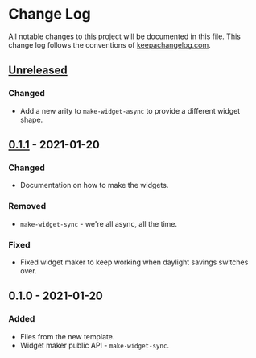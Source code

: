 # Change Log
All notable changes to this project will be documented in this file. This change log follows the conventions of [keepachangelog.com](http://keepachangelog.com/).

## [Unreleased]
### Changed
- Add a new arity to `make-widget-async` to provide a different widget shape.

## [0.1.1] - 2021-01-20
### Changed
- Documentation on how to make the widgets.

### Removed
- `make-widget-sync` - we're all async, all the time.

### Fixed
- Fixed widget maker to keep working when daylight savings switches over.

## 0.1.0 - 2021-01-20
### Added
- Files from the new template.
- Widget maker public API - `make-widget-sync`.

[Unreleased]: https://github.com/your-name/clj-arduino/compare/0.1.1...HEAD
[0.1.1]: https://github.com/your-name/clj-arduino/compare/0.1.0...0.1.1
